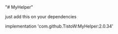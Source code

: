 "# MyHelper"

just add this on your dependencies

implementation 'com.github.TistoW:MyHelper:2.0.34'
